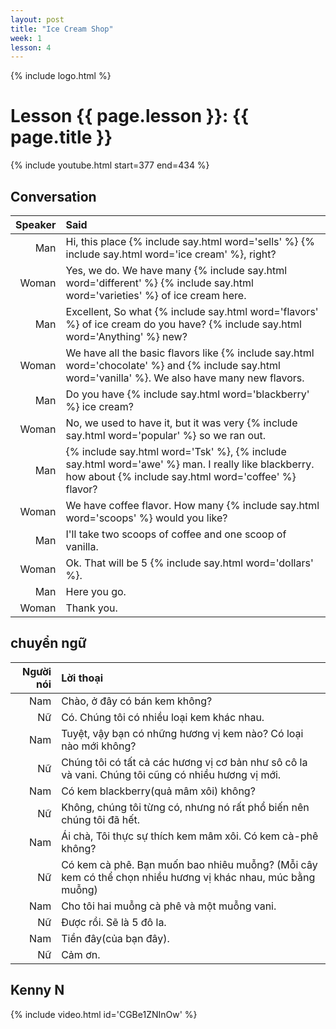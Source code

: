 ```yaml
---
layout: post
title: "Ice Cream Shop"
week: 1
lesson: 4
---
```


{% include logo.html %}

# Lesson {{ page.lesson }}: {{ page.title }}

{% include youtube.html start=377 end=434 %}

## Conversation

Speaker | Said
---: | :---
Man | Hi, this place {% include say.html word='sells' %} {% include say.html word='ice cream' %}, right?
Woman | Yes, we do. We have many {% include say.html word='different' %} {% include say.html word='varieties' %} of ice cream here.
Man | Excellent, So what {% include say.html word='flavors' %} of ice cream do you have? {% include say.html word='Anything' %} new?
Woman | We have all the basic flavors like {% include say.html word='chocolate' %} and {% include say.html word='vanilla' %}. We also have many new flavors.
Man | Do you have {% include say.html word='blackberry' %} ice cream?
Woman | No, we used to have it, but it was very {% include say.html word='popular' %} so we ran out.
Man | {% include say.html word='Tsk' %}, {% include say.html word='awe' %} man. I really like blackberry. how about {% include say.html word='coffee' %} flavor?
Woman | We have coffee flavor. How many {% include say.html word='scoops' %} would you like?
Man | I'll take two scoops of coffee and one scoop of vanilla.
Woman | Ok. That will be 5 {% include say.html word='dollars' %}.
Man | Here you go.
Woman | Thank you.

## chuyển ngữ

Người nói | Lời thoại
---: | :---
Nam | Chào, ở đây có bán kem không?
Nữ | Có. Chúng tôi có nhiều loại kem khác nhau.
Nam | Tuyệt, vậy bạn có những hương vị kem nào? Có loại nào mới không?
Nữ | Chúng tôi có tất cả các hương vị cơ bản như sô cô la và vani. Chúng tôi cũng có nhiều hương vị mới.
Nam | Có kem blackberry(quả mâm xôi) không?
Nữ | Không, chúng tôi từng có, nhưng nó rất phổ biến nên chúng tôi đã hết.
Nam | Ái chà, Tôi thực sự thích kem mâm xôi. Có kem cà-phê không?
Nữ | Có kem cà phê. Bạn muốn bao nhiêu muỗng? (Mỗi cây kem có thể chọn nhiều hương vị khác nhau, múc bằng muỗng)
Nam | Cho tôi hai muỗng cà phê và một muỗng vani.
Nữ | Được rồi. Sẽ là 5 đô la.
Nam | Tiền đây(của bạn đây).
Nữ | Cảm ơn.

## Kenny N

{% include video.html id='CGBe1ZNInOw' %}